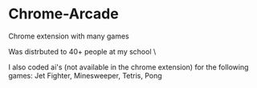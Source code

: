# Chrome-Arcade
Chrome extension with many games

Was distrbuted to 40+ people at my school  \\

I also coded ai's (not available in the chrome extension) for the following games:
Jet Fighter,
Minesweeper,
Tetris,
Pong 
